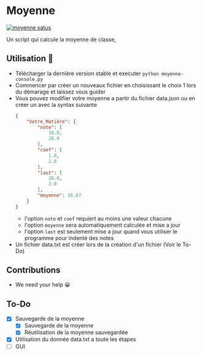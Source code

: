 # Moyenne
[![moyenne satus](https://gitlab.com/DarkOnion0/moyenne-python/badges/master/pipeline.svg "Gitlab pipeline")](https://gitlab.com/DarkOnion0/moyenne-python/-/pipelines/latest)

Un script qui calcule la moyenne de classe,
## Utilisation :rocket:
* Télécharger la dernière version stable et executer `python moyenne-console.py`
* Commencer par créer un nouveaux fichier en choisissant le choix 1 lors du démarage et laissez vous guider  
* Vous pouvez modifier votre moyenne a partir du fichier data.json ou en créer un avec la syntax suivante
  ```json
  {
      "Votre_Matière": {
          "note": [
              10.0,
              20.0
          ],
          "coef": [
              1.0,
              2.0
          ],
          "last": [
              20.0,
              2.0
          ],
          "moyenne": 16.67
      }
  }
  ```
  * l'option `note` et `coef` requiert au moins une valeur chacune
  * l'option `moyenne` sera automatiquement calculée et mise a jour 
  * l'option `last` est seulement mise a jour quand vous utiliser le programme pour indenté des notes
* Un fichier data.txt est créer lors de la création d'un fichier (Voir le To-Do)

## Contributions
* We need your help 😀

## To-Do
- [x] Sauvegarde de la moyenne 
  - [x] Sauvegarde de la moyenne
  - [x] Réutilisation de la moyenne sauvegardée
- [x] Utilisation du donnée data.txt a toute les étapes
- [ ] GUI
